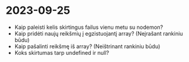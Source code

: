 # 2023-09-25

- Kaip paleisti kelis skirtingus failus vienu metu su nodemon?
- Kaip pridėti naujų reikšmių į egzistuojantį array? (Neįrašant rankiniu būdu)
- Kaip pašalinti reikšmę iš array? (Neištrinant rankiniu būdu)
- Koks skirtumas tarp undefined ir null?
